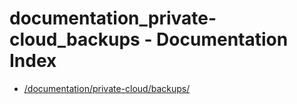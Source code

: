 # documentation_private-cloud_backups - Documentation Index

- [/documentation/private-cloud/backups/](./_documentation_private-cloud_backups_.md)
